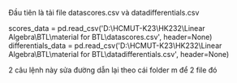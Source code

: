 Đầu tiên là tải file datascores.csv và datadifferentials.csv

scores_data = pd.read_csv('D:\\HCMUT-K23\\HK232\\Linear Algebra\\BTL\\material for BTL\\datascores.csv', header=None)
differentials_data = pd.read_csv('D:\\HCMUT-K23\\HK232\\Linear Algebra\\BTL\\material for BTL\\datadifferentials.csv', header=None)

2 câu lệnh này sửa đường dẫn lại theo cái folder m để 2 file đó
